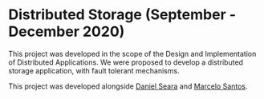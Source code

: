 # Distributed Storage (September - December 2020)

This project was developed in the scope of the Design and Implementation of Distributed Applications.
We were proposed to develop a distributed storage application, with fault tolerant mechanisms.

This project was developed alongside [Daniel Seara](https://github.com/Beu-Wolf/) and [Marcelo Santos](https://github.com/tosmarcel).
